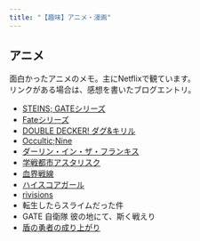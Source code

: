 ```yaml
---
title: "【趣味】アニメ・漫画"
---
```


アニメ
-------------

面白かったアニメのメモ。主にNetflixで観ています。  
リンクがある場合は、感想を書いたブログエントリ。

- [STEINS; GATEシリーズ](https://written-by-me.hatenadiary.jp/entry/2019/01/06/Netflix%E3%81%A7%E8%A6%B3%E3%81%A6%E9%9D%A2%E7%99%BD%E3%81%8B%E3%81%A3%E3%81%9F%E3%82%A2%E3%83%8B%E3%83%A1_2018)
- [Fateシリーズ](https://written-by-me.hatenadiary.jp/entry/2019/01/06/Netflix%E3%81%A7%E8%A6%B3%E3%81%A6%E9%9D%A2%E7%99%BD%E3%81%8B%E3%81%A3%E3%81%9F%E3%82%A2%E3%83%8B%E3%83%A1_2018)
- [DOUBLE DECKER! ダグ&キリル](https://written-by-me.hatenadiary.jp/entry/2019/01/06/Netflix%E3%81%A7%E8%A6%B3%E3%81%A6%E9%9D%A2%E7%99%BD%E3%81%8B%E3%81%A3%E3%81%9F%E3%82%A2%E3%83%8B%E3%83%A1_2018)
- [Occultic;Nine](https://written-by-me.hatenadiary.jp/entry/2019/01/06/Netflix%E3%81%A7%E8%A6%B3%E3%81%A6%E9%9D%A2%E7%99%BD%E3%81%8B%E3%81%A3%E3%81%9F%E3%82%A2%E3%83%8B%E3%83%A1_2018)
- [ダーリン・イン・ザ・フランキス](https://written-by-me.hatenadiary.jp/entry/2019/01/06/Netflix%E3%81%A7%E8%A6%B3%E3%81%A6%E9%9D%A2%E7%99%BD%E3%81%8B%E3%81%A3%E3%81%9F%E3%82%A2%E3%83%8B%E3%83%A1_2018)
- [学戦都市アスタリスク](https://written-by-me.hatenadiary.jp/entry/2019/01/06/Netflix%E3%81%A7%E8%A6%B3%E3%81%A6%E9%9D%A2%E7%99%BD%E3%81%8B%E3%81%A3%E3%81%9F%E3%82%A2%E3%83%8B%E3%83%A1_2018)
- [血界戦線](https://written-by-me.hatenadiary.jp/entry/2019/01/06/Netflix%E3%81%A7%E8%A6%B3%E3%81%A6%E9%9D%A2%E7%99%BD%E3%81%8B%E3%81%A3%E3%81%9F%E3%82%A2%E3%83%8B%E3%83%A1_2018)
- [ハイスコアガール](https://written-by-me.hatenadiary.jp/entry/2019/01/06/Netflix%E3%81%A7%E8%A6%B3%E3%81%A6%E9%9D%A2%E7%99%BD%E3%81%8B%E3%81%A3%E3%81%9F%E3%82%A2%E3%83%8B%E3%83%A1_2018)
- [rivisions](https://written-by-me.hatenadiary.jp/entry/2019/01/10/%E9%A2%A8%E9%82%AA%E3%81%A7%E5%AF%9D%E3%81%A6%E3%82%8B%E3%81%97%E3%81%8B%E3%81%AA%E3%81%8B%E3%81%A3%E3%81%9F%E3%81%AE%E3%81%A7_revisions%E3%82%92%E4%B8%80%E6%B0%97%E3%81%AB%E8%A6%B3%E3%81%9F)
- 転生したらスライムだった件
- GATE 自衛隊 彼の地にて、斯く戦えり
- [盾の勇者の成り上がり](https://written-by-me.hatenadiary.jp/entry/2019/01/20/%E3%80%8C%E7%9B%BE%E3%81%AE%E5%8B%87%E8%80%85%E3%81%AE%E6%88%90%E3%82%8A%E4%B8%8A%E3%81%8C%E3%82%8A%E3%80%8D%E3%82%92%E8%A6%8B%E5%A7%8B%E3%82%81%E3%81%9F)

